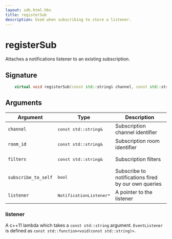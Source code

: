 ```yaml
---
layout: sdk.html.hbs
title: registerSub
description: Used when subscribing to store a listener.
---
```


# registerSub

Attaches a notifications listener to an existing subscription.

## Signature

```cpp
    virtual void registerSub(const std::string& channel, const std::string& room_id, const std::string& filters, bool subscribe_to_self, NotificationListener* listener) = 0;
```

## Arguments

| Argument   | Type                      | Description
| ---------- |---------------------------|--------------------------------------------------------------------- |
| `channel`    | <pre>const std::string&</pre>           | Subscription channel identifier
| `room_id` | <pre>const std::string&</pre>  | Subscription room identifier
| `filters` | <pre>const std::string&</pre> | Subscription filters
| `subscribe_to_self` | <pre>bool</pre> | Subscribe to notifications fired by our own queries
| `listener` | <pre>NotificationListener*</pre> | A pointer to the listener

### **listener**

A c++11 lambda which takes a `const std::string` argument.
`EventListener` is defined as `const std::function<void(const std::string)>`.